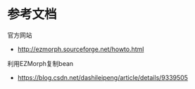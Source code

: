 # 参考文档
官方网站
- http://ezmorph.sourceforge.net/howto.html

利用EZMorph复制bean
- https://blog.csdn.net/dashileipeng/article/details/9339505
